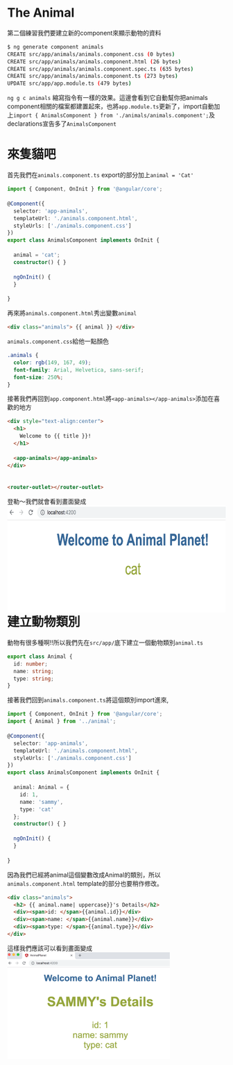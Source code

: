 # The Animal
第二個練習我們要建立新的component來顯示動物的資料<br/>

```sh
$ ng generate component animals
CREATE src/app/animals/animals.component.css (0 bytes)
CREATE src/app/animals/animals.component.html (26 bytes)
CREATE src/app/animals/animals.component.spec.ts (635 bytes)
CREATE src/app/animals/animals.component.ts (273 bytes)
UPDATE src/app/app.module.ts (479 bytes)
```
`ng g c animals` 縮寫指令有一樣的效果。這邊會看到它自動幫你把animals component相關的檔案都建置起來，也將`app.module.ts`更新了，import自動加上`import { AnimalsComponent } from './animals/animals.component';`及declarations宣告多了`AnimalsComponent`

# 來隻貓吧

首先我們在`animals.component.ts` export的部分加上`animal = 'Cat'`

```ts
import { Component, OnInit } from '@angular/core';

@Component({
  selector: 'app-animals',
  templateUrl: './animals.component.html',
  styleUrls: ['./animals.component.css']
})
export class AnimalsComponent implements OnInit {

  animal = 'cat';
  constructor() { }

  ngOnInit() {
  }

}
```

再來將`animals.component.html`秀出變數`animal`

```html
<div class="animals"> {{ animal }} </div>
```

`animals.component.css`給他一點顏色

```css
.animals {
  color: rgb(149, 167, 49);
  font-family: Arial, Helvetica, sans-serif;
  font-size: 250%;
}
```

接著我們再回到`app.component.html`將`<app-animals></app-animals>`添加在喜歡的地方

```html
<div style="text-align:center">
  <h1>
    Welcome to {{ title }}!
  </h1>

  <app-animals></app-animals>
</div>


<router-outlet></router-outlet>
```
登勒～我們就會看到畫面變成
<img src='../img/tutorial2_1.png' height='246px' align='left'>


# 建立動物類別
動物有很多種啊!!所以我們先在`src/app/`底下建立一個動物類別`animal.ts`

```ts
export class Animal {
  id: number;
  name: string;
  type: string;
}
```
接著我們回到`animals.component.ts`將這個類別import進來,

```ts
import { Component, OnInit } from '@angular/core';
import { Animal } from '../animal';

@Component({
  selector: 'app-animals',
  templateUrl: './animals.component.html',
  styleUrls: ['./animals.component.css']
})
export class AnimalsComponent implements OnInit {

  animal: Animal = {
    id: 1,
    name: 'sammy',
    type: 'cat'
  };
  constructor() { }

  ngOnInit() {
  }

}
```

因為我們已經將animal這個變數改成Animal的類別，所以`animals.component.html` template的部分也要稍作修改。

```html
<div class="animals">
  <h2> {{ animal.name| uppercase}}'s Details</h2>
  <div><span>id: </span>{{animal.id}}</div>
  <div><span>name: </span>{{animal.name}}</div>
  <div><span>type: </span>{{animal.type}}</div>
</div>
```
這樣我們應該可以看到畫面變成
<img src='../img/tutorial2_2.png' height='246px' align='left'>


